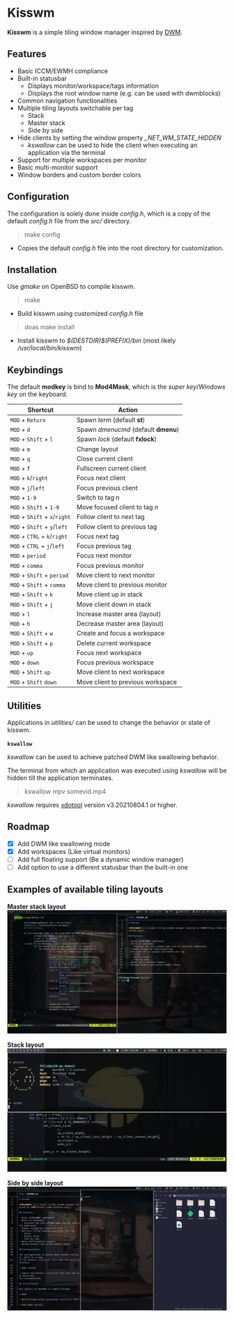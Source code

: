 # Kisswm

**Kisswm** is a simple tiling window manager inspired by [DWM](https://dwm.suckless.org/).

## Features

- Basic ICCM/EWMH compliance
- Built-in statusbar
  - Displays monitor/workspace/tags information
  - Displays the root window name (e.g. can be used with dwmblocks)
- Common navigation functionalities
- Multiple tiling layouts switchable per tag
  - Stack
  - Master stack
  - Side by side
- Hide clients by setting the window property *_NET_WM_STATE_HIDDEN*
  - *kswallow* can be used to hide the client when executing an application via the terminal
- Support for multiple workspaces per monitor
- Basic multi-monitor support
- Window borders and custom border colors

## Configuration

The configuration is solely done inside *config.h*, which is a copy
of the default *config.h* file from the *src/* directory.

> make config

- Copies the default *config.h* file into the root directory
for customization.

## Installation

Use *gmake* on OpenBSD to compile kisswm.

> make

- Build kisswm using customized *config.h* file

> doas make install

- Install kisswm to  *$(DESTDIR)\$(PREFIX)/bin*
(most likely */usr/local/bin/kisswm*)

## Keybindings

The default **modkey** is bind to **Mod4Mask**,
which is the *super key*/*Windows key* on the keyboard.

| Shortcut                      | Action                               |
|-------------------------------|--------------------------------------|
| `MOD` + `Return`              | Spawn *term* (default **st**)        |
| `MOD` + `d`                   | Spawn *dmenucmd* (default **dmenu**) |
| `MOD` + `Shift` + `l`         | Spawn *lock* (default **fxlock**)    |
| `MOD` + `m`                   | Change layout                        |
| `MOD` + `q`                   | Close current client                 |
| `MOD` + `f`                   | Fullscreen current client            |
| `MOD` + `k`/`right`           | Focus next client                    |
| `MOD` + `j`/`left`            | Focus previous client                |
| `MOD` + `1-9`                 | Switch to tag *n*                    |
| `MOD` + `Shift` + `1-9`       | Move focused client to tag *n*       |
| `MOD` + `Shift` + `x`/`right` | Follow client to next tag            |
| `MOD` + `Shift` + `y`/`left`  | Follow client to previous tag        |
| `MOD` + `CTRL` + `k`/`right`  | Focus next tag                       |
| `MOD` + `CTRL` + `j`/`left`   | Focus previous tag                   |
| `MOD` + `period`              | Focus next monitor                   |
| `MOD` + `comma`               | Focus previous monitor               |
| `MOD` + `Shift` + `period`    | Move client to next monitor          |
| `MOD` + `Shift` + `comma`     | Move client to previous monitor      |
| `MOD` + `Shift` + `k`         | Move client up in stack              |
| `MOD` + `Shift` + `j`         | Move client down in stack            |
| `MOD` + `l`                   | Increase master area (layout)        |
| `MOD` + `h`                   | Decrease master area (layout)        |
| `MOD` + `Shift` + `w`         | Create and focus a workspace         |
| `MOD` + `Shift` + `p`         | Delete current workspace             |
| `MOD` + `up`                  | Focus next workspace                 |
| `MOD` + `down`                | Focus previous workspace             |
| `MOD` + `Shift` `up`          | Move client to next workspace        |
| `MOD` + `Shift` `down`        | Move client to previous workspace    |

## Utilities

Applications in *utilities/* can be used to change
the behavior or state of kisswm.

**`kswallow`**

*kswallow* can be used to achieve patched DWM like swallowing behavior.

The terminal from which an application was executed using *kswallow* will
be hidden till the application terminates.
> kswallow mpv somevid.mp4

*kswallow* requires [xdotool](https://github.com/jordansissel/xdotool) version v3.20210804.1 or higher.

## Roadmap

- [x] Add DWM like swallowing mode
- [x] Add workspaces (Like virtual monitors)
- [ ] Add full floating support (Be a dynamic window manager)
- [ ] Add option to use a different statusbar than the built-in one

## Examples of available tiling layouts

**Master stack layout**
![debian_master_stack](assets/images/debian_master_stack.jpg)

**Stack layout**
![openbsd_stack](assets/images/openbsd_stack.jpg)

**Side by side layout**
![debian_side_by_side](assets/images/debian_side_by_side.jpg)
